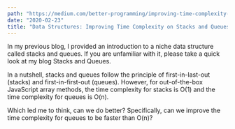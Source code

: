 ```yaml
---
path: "https://medium.com/better-programming/improving-time-complexity-on-stacks-and-queues-7396ab7b5a2b"
date: "2020-02-23"
title: "Data Structures: Improving Time Complexity on Stacks and Queues"
---
```


In my previous blog, I provided an introduction to a niche data structure called stacks and queues. If you are unfamiliar with it, please take a quick look at my blog Stacks and Queues.

In a nutshell, stacks and queues follow the principle of first-in-last-out (stacks) and first-in-first-out (queues). However, for out-of-the-box JavaScript array methods, the time complexity for stacks is O(1) and the time complexity for queues is O(n).

Which led me to think, can we do better? Specifically, can we improve the time complexity for queues to be faster than O(n)?
